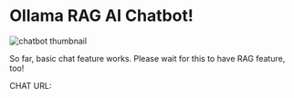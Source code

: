 # Ollama RAG AI Chatbot!
![chatbot thumbnail](https://github.com/user-attachments/assets/cc9dec5f-143d-4c93-afcf-a13c8c5963c8)

So far, basic chat feature works. Please wait for this to have RAG feature, too!

CHAT URL: 
